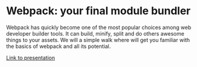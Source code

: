 # Webpack: your final module bundler

Webpack has quickly become one of the most popular choices among web developer builder tools. 
It can build, minify, split and do others awesome things to your assets.
We will a simple walk where will get you familiar with the basics of webpack and all its potential.

[Link to presentation](http://jellybellydev.github.io/webpack-presentation/)